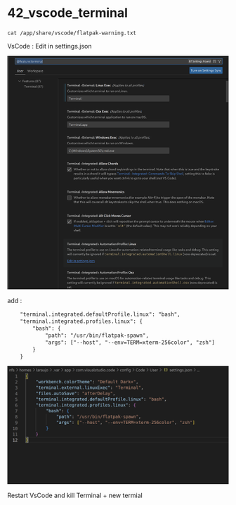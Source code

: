 # 42_vscode_terminal

`cat /app/share/vscode/flatpak-warning.txt`

VsCode : Edit in settings.json

![alt text](./settings.png)

add : 
```
    "terminal.integrated.defaultProfile.linux": "bash",
    "terminal.integrated.profiles.linux": {
        "bash": {
            "path": "/usr/bin/flatpak-spawn",
            "args": ["--host", "--env=TERM=xterm-256color", "zsh"]
        }
    }
```

![alt text](./settings2.png)

Restart VsCode and kill Terminal + new termial
